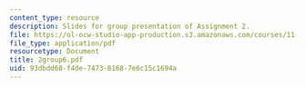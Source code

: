 ```yaml
---
content_type: resource
description: Slides for group presentation of Assignment 2.
file: https://ol-ocw-studio-app-production.s3.amazonaws.com/courses/11-946j-beijing-urban-design-studio-summer-2004/93dbdd68f4de747381687e6c15c1694a_2group6.pdf
file_type: application/pdf
resourcetype: Document
title: 2group6.pdf
uid: 93dbdd68-f4de-7473-8168-7e6c15c1694a
---
```

